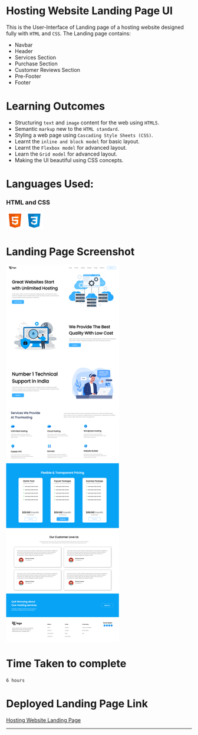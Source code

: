 # Hosting Website Landing Page UI

This is the User-Interface of Landing page of a hosting website designed fully with `HTML` and `CSS`. The Landing page contains:

 - Navbar
 - Header
 - Services Section
 - Purchase Section
 - Customer Reviews Section
 - Pre-Footer
 - Footer

 # Learning Outcomes
  
  - Structuring `text` and `image` content for the web using `HTML5`.
  - Semantic `markup` new to the `HTML standard`.
  - Styling a web page using `Cascading Style Sheets (CSS)`.
  - Learnt the `inline and block model` for basic layout.
  - Learnt the `Flexbox model` for advanced layout.
  - Learn the `Grid model` for advanced layout.
  - Making the UI beautiful using CSS concepts.

# Languages Used:
 ### HTML and CSS
 ![HTML](./readme-icons/html.png) 
 ![CSS](./readme-icons/css.png)

 # Landing Page Screenshot

 ![](./Screenshot/1.png)

 # Time Taken to complete
`6 hours`

# Deployed Landing Page Link

[Hosting Website Landing Page]()
***